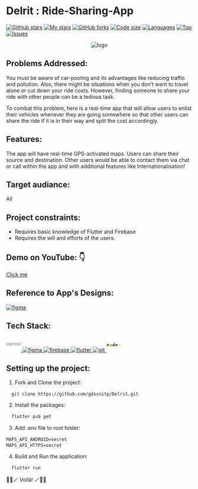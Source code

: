 # Delrit : Ride-Sharing-App

[![GitHub stars](https://img.shields.io/github/stars/gdscnitp/Delrit?style=for-the-badge)](https://github.com/gdscnitp/Delrit/stargazers) 
[![My stars](https://img.shields.io/github/stars/SrijanShovit?affiliations=OWNER%2CCOLLABORATOR&style=for-the-badge&label=My%20stars)](https://github.com/gdscnitp/Delrit/stargazers) 
[![GitHub forks](https://img.shields.io/github/forks/gdscnitp/Delrit?style=for-the-badge&logo=git)](https://github.com/gdscnitp/Delrit/network)
[![Code size](https://img.shields.io/github/languages/code-size/gdscnitp/Delrit?style=for-the-badge)](https://github.com/gdscnitp/Delrit)
[![Languages](https://img.shields.io/github/languages/count/gdscnitp/Delrit?style=for-the-badge)](https://github.com/gdscnitp/Delrit)
[![Top](https://img.shields.io/github/languages/top/gdscnitp/Delrit?style=for-the-badge&label=Top%20Languages)](https://github.com/gdscnitp/Delrit)
[![Issues](https://img.shields.io/github/issues/gdscnitp/Delrit?style=for-the-badge&label=Issues)](https://github.com/gdscnitp/Delrit)

<p align="center"><img src="https://github.com/SrijanShovit/Ride-Sharing-App/blob/main/assets/images/delrit_1.png" alt="logo" width="400" height="200"/></p>

## Problems Addressed:

You must be aware of car-pooling and its advantages like reducing traffic and pollution. Also, there might be situations when you don’t want to travel alone or cut down your ride costs. However, finding someone to share your ride with other people can be a tedious task. 

To combat this problem, here is a real-time app that will allow users to enlist their vehicles whenever they are going somewhere so that other users can share the ride if it is in their way and split the cost accordingly.

## Features: 

The app will have real-time GPS-activated maps. Users can share their source and destination. Other users would be able to contact them via chat or call within the app and with additional features like Internationalisation!


## Target audiance: 
All

## Project constraints:
- Requires basic knowledge of Flutter and Firebase
- Requires the will and efforts of the users.

## Demo on YouTube: 👇
<a href="https://www.youtube.com/watch?v=WOSQTW2VIKk&list=PLkQgekuif9DhANvlSjdDSz73Ffd-Z6SiS&index=7" target="_blank" rel="noreferrer">Click me</a>


## Reference to App's Designs:
<a href="https://www.figma.com/file/QcbYspjuAs75bM24XHvSBq/Ride-Sharing-App?node-id=8%3A73" target="_blank" rel="noreferrer"> <img src="https://www.vectorlogo.zone/logos/figma/figma-icon.svg" alt="figma" width="40" height="40"/> </a>


## Tech Stack:
<p align="left"> <a href="https://expressjs.com" target="_blank" rel="noreferrer"> <img src="https://raw.githubusercontent.com/devicons/devicon/master/icons/express/express-original-wordmark.svg" alt="express" width="40" height="40"/> </a> <a href="https://www.figma.com/" target="_blank" rel="noreferrer"> <img src="https://www.vectorlogo.zone/logos/figma/figma-icon.svg" alt="figma" width="40" height="40"/> </a> <a href="https://firebase.google.com/" target="_blank" rel="noreferrer"> <img src="https://www.vectorlogo.zone/logos/firebase/firebase-icon.svg" alt="firebase" width="40" height="40"/> </a> <a href="https://flutter.dev" target="_blank" rel="noreferrer"> <img src="https://www.vectorlogo.zone/logos/flutterio/flutterio-icon.svg" alt="flutter" width="40" height="40"/> </a> <a href="https://git-scm.com/" target="_blank" rel="noreferrer"> <img src="https://www.vectorlogo.zone/logos/git-scm/git-scm-icon.svg" alt="git" width="40" height="40"/> </a> <a href="https://nodejs.org" target="_blank" rel="noreferrer"> <img src="https://raw.githubusercontent.com/devicons/devicon/master/icons/nodejs/nodejs-original-wordmark.svg" alt="nodejs" width="40" height="40"/> </a> </p>

## Setting up the project:

1. Fork and Clone the project:
```
  git clone https://github.com/gdscnitp/Delrit.git
```

2. Install the packages:
```bash
  flutter pub get
```
3. Add .env file to root folder:
```
MAPS_API_ANDROID=secret
MAPS_API_HTTPS=secret
```
4. Build and Run the application:
```bash
  flutter run
```

🌟🌟🪄 Voilà! 🪄🌟🌟


